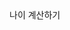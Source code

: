 <!DOCTYPE html>
<html lang="en">
<head>
    <meta charset="UTF-8">
    <meta http-equiv="X-UA-Compatible" content="IE=edge">
    <meta name="viewport" content="width=device-width, initial-scale=1.0">
    <link href="java.css" rel="stylesheet">
</head>
<body>
    <div class="calBtn">나이 계산하기</div>
    <div class="answer"></div>
</body>
</html>
